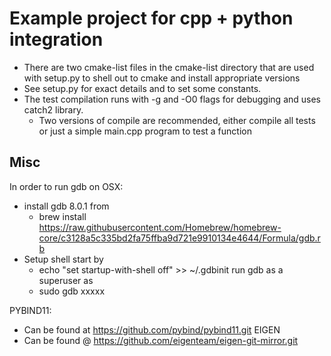 # Example project for cpp + python integration

* There are two cmake-list files in the cmake-list directory that are used with setup.py to shell out to cmake and install appropriate versions
* See setup.py for exact details and to set some constants.
* The test compilation runs with -g and -O0 flags for debugging and uses catch2 library.
    * Two versions of compile are recommended, either compile all tests or just a simple main.cpp program to test a function


## Misc
In order to run gdb on OSX:
* install gdb 8.0.1 from
    * brew install https://raw.githubusercontent.com/Homebrew/homebrew-core/c3128a5c335bd2fa75ffba9d721e9910134e4644/Formula/gdb.rb
* Setup shell start by
    * echo "set startup-with-shell off" >> ~/.gdbinit
run gdb as a superuser as
    * sudo gdb xxxxx 

PYBIND11:
* Can be found at https://github.com/pybind/pybind11.git
EIGEN
* Can be found @ https://github.com/eigenteam/eigen-git-mirror.git